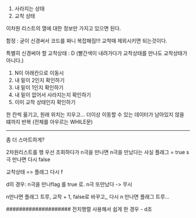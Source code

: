1. 사라지는 상태
2. 교착 상태

이차원 리스트의 열에 대한 정보만 가지고 있으면 된다.

함정 : 굳이 신경써서 코드를 짜니 복잡해짐!!! 교착때 제외시키면 되는것이다.

특별히 신경써야 할 교착상태 : D (빨간색이 내려가다가 교착상태를 만나도 교착상태가 아니다.)

1. N이 아래칸으로 이동시
 1. 내 밑이 2인지 확인하기
 2. 내 밑이 1인지 확인하기
 3. 내 밑이 없어서 사라지는지 확인하기
 4. 이미 교착 상태인지 확인하기
 
한 칸씩 옮기고, 원래 위치는 지우고...
더이상 이동할 수 있는 데이터가 남아있지 않을 떄까지 반복 (전체를 아우르는 WHILE문)


---
좀 더 스마트하게?

2차원리스트를 행 우선 조회하다가 n극을 만나면 
n극을 만났다는 사실 플래그 = true
s극 만나면 다시 false

교착상태 => 플래그 다시 f

d의 경우: n극을 만나flag 를 true 로. n극 또만났다 -> 무시

n만나면 플래그 트루, 교착 + 1, false로 바꾸고,, 다시 n 만나면 플래그 트루...

####################
전치행렬 사용해서 쉽게 한 경우 - d조
